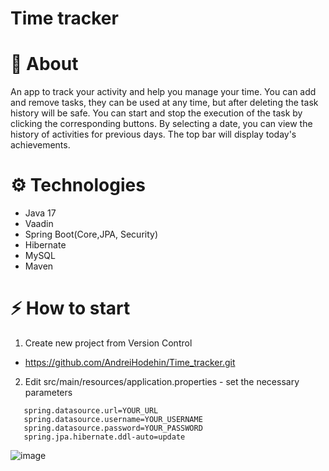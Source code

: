 # Time tracker

# 📖 About 
An app to track your activity and help you manage your time. You can add and remove tasks,
they can be used at any time, but after deleting the task history will be safe. You can start and stop the 
execution of the task by clicking the corresponding buttons. By selecting a date, you can view the history of 
activities for previous days. The top bar will display today's achievements.

# ⚙ Technologies
- Java 17
- Vaadin
- Spring Boot(Core,JPA, Security)
- Hibernate
- MySQL
- Maven

# ⚡ How to start

1. Create new project from Version Control 

* https://github.com/AndreiHodehin/Time_tracker.git 

2. Edit src/main/resources/application.properties - set the necessary parameters
```
   spring.datasource.url=YOUR_URL
   spring.datasource.username=YOUR_USERNAME
   spring.datasource.password=YOUR_PASSWORD
   spring.jpa.hibernate.ddl-auto=update
```
    
![image](https://user-images.githubusercontent.com/110231380/230430762-0999e6e3-8c7c-4528-98ae-0c66b55516a8.png)

